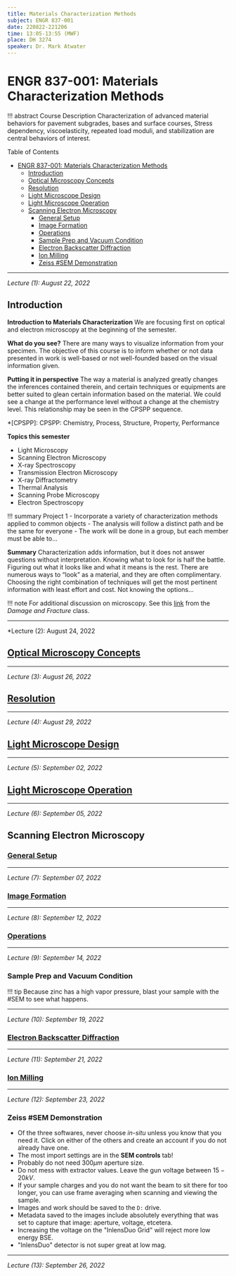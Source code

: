 ```yaml
---
title: Materials Characterization Methods
subject: ENGR 837-001
date: 220822-221206
time: 13:05-13:55 (MWF)
place: DH 3274
speaker: Dr. Mark Atwater
---
```

# ENGR 837-001: Materials Characterization Methods
!!! abstract Course Description
    Characterization of advanced material behaviors for pavement subgrades, bases and surface courses, Stress dependency, viscoelasticity, repeated load moduli, and stabilization are central behaviors of interest.

Table of Contents
- [ENGR 837-001: Materials Characterization Methods](#engr-837-001-materials-characterization-methods)
  - [Introduction](#introduction)
  - [Optical Microscopy Concepts](#optical-microscopy-concepts)
  - [Resolution](#resolution)
  - [Light Microscope Design](#light-microscope-design)
  - [Light Microscope Operation](#light-microscope-operation)
  - [Scanning Electron Microscopy](#scanning-electron-microscopy)
    - [General Setup](#general-setup)
    - [Image Formation](#image-formation)
    - [Operations](#operations)
    - [Sample Prep and Vacuum Condition](#sample-prep-and-vacuum-condition)
    - [Electron Backscatter Diffraction](#electron-backscatter-diffraction)
    - [Ion Milling](#ion-milling)
    - [Zeiss #SEM Demonstration](#zeiss-sem-demonstration)


---


*Lecture (1): August 22, 2022*
## Introduction
**Introduction to Materials Characterization**
We are focusing first on optical and electron microscopy at the beginning of the semester.

**What do you see?**
There are many ways to visualize information from your specimen.
The objective of this course is to inform whether or not data presented in work is well-based or not well-founded based on the visual information given.

**Putting it in perspective**
The way a material is analyzed greatly changes the inferences contained therein, and certain techniques or equipments are better suited to glean certain information based on the material.
We could see a change at the performance level without a change at the chemistry level.
This relationship may be seen in the CPSPP sequence.

*[CPSPP]: CPSPP: Chemistry, Process, Structure, Property, Performance

**Topics this semester**
- Light Microscopy
- Scanning Electron Microscopy
- X-ray Spectroscopy
- Transmission Electron Microscopy
- X-ray Diffractometry
- Thermal Analysis
- Scanning Probe Microscopy
- Electron Spectroscopy

!!! summary Project 1
    - Incorporate a variety of characterization methods applied to common objects
    - The analysis will follow a distinct path and be the same for everyone
    - The work will be done in a group, but each member must be able to…

**Summary**
Characterization adds information, but it does not answer questions without interpretation.
Knowing what to look for is half the battle.
Figuring out what it looks like and what it means is the rest.
There are numerous ways to “look” as a material, and they are often complimentary.
Choosing the right combination of techniques will get the most pertinent information with least effort and cost.
Not knowing the options…

!!! note For additional discussion on microscopy.
    See this [link](engr-743-001-damage-and-fracture/lesson-3-microscopy.md) from the *Damage and Fracture* class.


---


*Lecture (2): August 24, 2022
## [Optical Microscopy Concepts](engr-837-001-materials-characterization-methods/optical-microscopy-concepts.md)


---


*Lecture (3): August 26, 2022*
## [Resolution](engr-837-001-materials-characterization-methods/resolution.md)


---


*Lecture (4): August 29, 2022*
## [Light Microscope Design](engr-837-001-materials-characterization-methods/light-microscope-design.md)


---


*Lecture (5): September 02, 2022*
## [Light Microscope Operation](engr-837-001-materials-characterization-methods/light-microscope-operation.md)


---


*Lecture (6): September 05, 2022*
## Scanning Electron Microscopy

### [General Setup](engr-837-001-materials-characterization-methods/general-setup.md)


---


*Lecture (7): September 07, 2022*

### [Image Formation](engr-837-001-materials-characterization-methods/image-formation.md)


---


*Lecture (8): September 12, 2022*

### [Operations](engr-837-001-materials-characterization-methods/operations.md)


---


*Lecture (9): September 14, 2022*

### Sample Prep and Vacuum Condition
!!! tip
    Because zinc has a high vapor pressure, blast your sample with the #SEM to see what happens.


---


*Lecture (10): September 19, 2022*

### [Electron Backscatter Diffraction](engr-837-001-materials-characterization-methods/electron-backscatter-diffraction.md)


---


*Lecture (11): September 21, 2022*

### [Ion Milling](engr-837-001-materials-characterization-methods/ion-milling.md)


---


*Lecture (12): September 23, 2022*
### Zeiss #SEM Demonstration
- Of the three softwares, never choose *in-situ* unless you know that you need it. Click on either of the others and create an account if you do not already have one.
- The most import settings are in the **SEM controls** tab!
- Probably do not need $300 \mu m$ aperture size.
- Do not mess with extractor values. Leave the gun voltage between $15-20 kV$.
- If your sample charges and you do not want the beam to sit there for too longer, you can use frame averaging when scanning and viewing the sample.
- Images and work should be saved to the `D:` drive.
- Metadata saved to the images include absolutely everything that was set to capture that image: aperture, voltage, etcetera.
- Increasing the voltage on the "InlensDuo Grid" will reject more low energy BSE.
- "InlensDuo" detector is not super great at low mag.


---


*Lecture (13): September 26, 2022*
